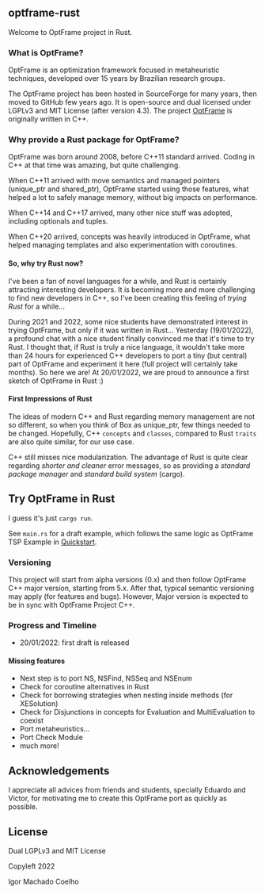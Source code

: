 ## optframe-rust

Welcome to OptFrame project in Rust.

### What is OptFrame?
OptFrame is an optimization framework focused in metaheuristic techniques, developed over 15 years by Brazilian research groups.

The OptFrame project has been hosted in SourceForge for many years, then moved to GitHub few years ago. It is open-source and dual licensed under LGPLv3 and MIT License (after version 4.3). The project [OptFrame](github.com/optframe/optframe) is originally written in C++.

### Why provide a Rust package for OptFrame?

OptFrame was born around 2008, before C++11 standard arrived. 
Coding in C++ at that time was amazing, but quite challenging. 

When C++11 arrived with move semantics and managed pointers (unique_ptr and shared_ptr), OptFrame started using those features, what helped a lot to safely manage memory, without big impacts on performance.

When C++14 and C++17 arrived, many other nice stuff was adopted, including optionals and tuples.

When C++20 arrived, concepts was heavily introduced in OptFrame, what helped managing templates and also experimentation with coroutines.

#### So, why try Rust now?

I've been a fan of novel languages for a while, and Rust is certainly attracting interesting developers. It is becoming more and more challenging to find new developers in C++, so I've been creating this feeling of *trying Rust* for a while...

During 2021 and 2022, some nice students have demonstrated interest in trying OptFrame, but only if it was written in Rust... Yesterday (19/01/2022), a profound chat with a nice student finally convinced me that it's time to try Rust. I thought that, if Rust is truly a nice language, it wouldn't take more than 24 hours for experienced C++ developers to port a tiny (but central) part of OptFrame and experiment it here (full project will certainly take months). So here we are! At 20/01/2022, we are proud to announce a first sketch of OptFrame in Rust :)

#### First Impressions of Rust

The ideas of modern C++ and Rust regarding memory management are not so different, so when you think of Box as unique_ptr, few things needed to be changed. Hopefully, C++ `concepts` and `classes`, compared to Rust `traits` are also quite similar, for our use case.

C++ still misses nice modularization. The advantage of Rust is quite clear regarding *shorter and cleaner* error messages, so as providing a *standard package manager* and *standard build system* (cargo).

## Try OptFrame in Rust

I guess it's just `cargo run`.

See `main.rs` for a draft example, which follows the same logic as OptFrame TSP Example in [Quickstart](https://optframe.readthedocs.io/en/latest/quickstart.html).

### Versioning

This project will start from alpha versions (0.x) and then follow OptFrame C++ major version,
starting from 5.x.
After that, typical semantic versioning may apply (for features and bugs).
However, Major version is expected to be in sync with OptFrame Project C++.

### Progress and Timeline

- 20/01/2022: first draft is released

#### Missing features

- Next step is to port NS, NSFind, NSSeq and NSEnum
- Check for coroutine alternatives in Rust
- Check for borrowing strategies when nesting inside methods (for XESolution)
- Check for Disjunctions in concepts for Evaluation and MultiEvaluation to coexist
- Port metaheuristics...
- Port Check Module
- much more!


## Acknowledgements

I appreciate all advices from friends and students, specially Eduardo and Victor, for motivating me to create this OptFrame port as quickly as possible.

## License

Dual LGPLv3 and MIT License

Copyleft 2022

Igor Machado Coelho
